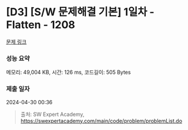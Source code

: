# [D3] [S/W 문제해결 기본] 1일차 - Flatten - 1208 

[문제 링크](https://swexpertacademy.com/main/code/problem/problemDetail.do?contestProbId=AV139KOaABgCFAYh) 

### 성능 요약

메모리: 49,004 KB, 시간: 126 ms, 코드길이: 505 Bytes

### 제출 일자

2024-04-30 00:36



> 출처: SW Expert Academy, https://swexpertacademy.com/main/code/problem/problemList.do